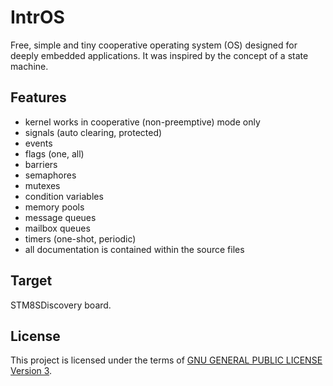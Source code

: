 IntrOS
=======

Free, simple and tiny cooperative operating system (OS) designed for deeply embedded applications.
It was inspired by the concept of a state machine.

Features
--------

- kernel works in cooperative (non-preemptive) mode only
- signals (auto clearing, protected)
- events
- flags (one, all)
- barriers
- semaphores
- mutexes
- condition variables
- memory pools
- message queues
- mailbox queues
- timers (one-shot, periodic)
- all documentation is contained within the source files

Target
-------

STM8SDiscovery board.

License
-------

This project is licensed under the terms of [GNU GENERAL PUBLIC LICENSE Version 3](http://www.gnu.org/philosophy/why-not-lgpl.html).
